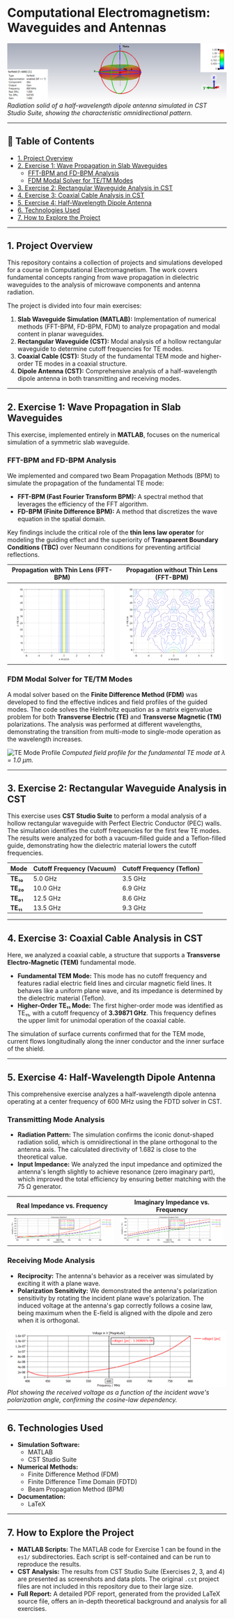 # Computational Electromagnetism: Waveguides and Antennas

![Half-Wavelength Dipole Radiation](figure/es4/rad_sol_1.png)
*Radiation solid of a half-wavelength dipole antenna simulated in CST Studio Suite, showing the characteristic omnidirectional pattern.*

---

## 📖 Table of Contents

-   [1. Project Overview](#1-project-overview)
-   [2. Exercise 1: Wave Propagation in Slab Waveguides](#2-exercise-1-wave-propagation-in-slab-waveguides)
    -   [FFT-BPM and FD-BPM Analysis](#fft-bpm-and-fd-bpm-analysis)
    -   [FDM Modal Solver for TE/TM Modes](#fdm-modal-solver-for-tetm-modes)
-   [3. Exercise 2: Rectangular Waveguide Analysis in CST](#3-exercise-2-rectangular-waveguide-analysis-in-cst)
-   [4. Exercise 3: Coaxial Cable Analysis in CST](#4-exercise-3-coaxial-cable-analysis-in-cst)
-   [5. Exercise 4: Half-Wavelength Dipole Antenna](#5-exercise-4-half-wavelength-dipole-antenna)
-   [6. Technologies Used](#6-technologies-used)
-   [7. How to Explore the Project](#7-how-to-explore-the-project)

---

## 1. Project Overview

This repository contains a collection of projects and simulations developed for a course in Computational Electromagnetism. The work covers fundamental concepts ranging from wave propagation in dielectric waveguides to the analysis of microwave components and antenna radiation.

The project is divided into four main exercises:
1.  **Slab Waveguide Simulation (MATLAB):** Implementation of numerical methods (FFT-BPM, FD-BPM, FDM) to analyze propagation and modal content in planar waveguides.
2.  **Rectangular Waveguide (CST):** Modal analysis of a hollow rectangular waveguide to determine cutoff frequencies for TE modes.
3.  **Coaxial Cable (CST):** Study of the fundamental TEM mode and higher-order TE modes in a coaxial structure.
4.  **Dipole Antenna (CST):** Comprehensive analysis of a half-wavelength dipole antenna in both transmitting and receiving modes.

---

## 2. Exercise 1: Wave Propagation in Slab Waveguides

This exercise, implemented entirely in **MATLAB**, focuses on the numerical simulation of a symmetric slab waveguide.

### FFT-BPM and FD-BPM Analysis

We implemented and compared two Beam Propagation Methods (BPM) to simulate the propagation of the fundamental TE mode:
-   **FFT-BPM (Fast Fourier Transform BPM):** A spectral method that leverages the efficiency of the FFT algorithm.
-   **FD-BPM (Finite Difference BPM):** A method that discretizes the wave equation in the spatial domain.

Key findings include the critical role of the **thin lens law operator** for modeling the guiding effect and the superiority of **Transparent Boundary Conditions (TBC)** over Neumann conditions for preventing artificial reflections.

| Propagation with Thin Lens (FFT-BPM)         | Propagation without Thin Lens (FFT-BPM)            |
| ---------------------------------------------- | -------------------------------------------------- |
| ![Guided Wave](figure/es1/1/3D_UPVIEW.png) | ![Diffracting Wave](figure/es1/1/3d_UPVIEW_view_without_thin_lens_law_op.png) |

### FDM Modal Solver for TE/TM Modes

A modal solver based on the **Finite Difference Method (FDM)** was developed to find the effective indices and field profiles of the guided modes. The code solves the Helmholtz equation as a matrix eigenvalue problem for both **Transverse Electric (TE)** and **Transverse Magnetic (TM)** polarizations. The analysis was performed at different wavelengths, demonstrating the transition from multi-mode to single-mode operation as the wavelength increases.

![TE Mode Profile](figure/es1/3/lambda_1.0.png)
*Computed field profile for the fundamental TE mode at λ = 1.0 µm.*

---

## 3. Exercise 2: Rectangular Waveguide Analysis in CST

This exercise uses **CST Studio Suite** to perform a modal analysis of a hollow rectangular waveguide with Perfect Electric Conductor (PEC) walls. The simulation identifies the cutoff frequencies for the first few TE modes. The results were analyzed for both a vacuum-filled guide and a Teflon-filled guide, demonstrating how the dielectric material lowers the cutoff frequencies.

| Mode         | Cutoff Frequency (Vacuum) | Cutoff Frequency (Teflon) |
| :----------- | :------------------------ | :------------------------ |
| **TE₁₀**     | 5.0 GHz                   | 3.5 GHz                   |
| **TE₂₀**     | 10.0 GHz                  | 6.9 GHz                   |
| **TE₀₁**     | 12.5 GHz                  | 8.6 GHz                   |
| **TE₁₁**     | 13.5 GHz                  | 9.3 GHz                   |

---

## 4. Exercise 3: Coaxial Cable Analysis in CST

Here, we analyzed a coaxial cable, a structure that supports a **Transverse Electro-Magnetic (TEM)** fundamental mode.

-   **Fundamental TEM Mode:** This mode has no cutoff frequency and features radial electric field lines and circular magnetic field lines. It behaves like a uniform plane wave, and its impedance is determined by the dielectric material (Teflon).
-   **Higher-Order TE₁₁ Mode:** The first higher-order mode was identified as TE₁₁, with a cutoff frequency of **3.39871 GHz**. This frequency defines the upper limit for unimodal operation of the coaxial cable.

The simulation of surface currents confirmed that for the TEM mode, current flows longitudinally along the inner conductor and the inner surface of the shield.

---

## 5. Exercise 4: Half-Wavelength Dipole Antenna

This comprehensive exercise analyzes a half-wavelength dipole antenna operating at a center frequency of 600 MHz using the FDTD solver in CST.

### Transmitting Mode Analysis
-   **Radiation Pattern:** The simulation confirms the iconic donut-shaped radiation solid, which is omnidirectional in the plane orthogonal to the antenna axis. The calculated directivity of 1.682 is close to the theoretical value.
-   **Input Impedance:** We analyzed the input impedance and optimized the antenna's length slightly to achieve resonance (zero imaginary part), which improved the total efficiency by ensuring better matching with the 75 Ω generator.

| Real Impedance vs. Frequency            | Imaginary Impedance vs. Frequency         |
| --------------------------------------- | ----------------------------------------- |
| ![Real Z](figure/es4/Z1,1_2.png) | ![Imaginary Z](figure/es4/Z1,1_3.png) |

### Receiving Mode Analysis
-   **Reciprocity:** The antenna's behavior as a receiver was simulated by exciting it with a plane wave.
-   **Polarization Sensitivity:** We demonstrated the antenna's polarization sensitivity by rotating the incident plane wave's polarization. The induced voltage at the antenna's gap correctly follows a cosine law, being maximum when the E-field is aligned with the dipole and zero when it is orthogonal.

![Received Voltage vs. Angle](figure/es4/open%20voltage%20c.png)
*Plot showing the received voltage as a function of the incident wave's polarization angle, confirming the cosine-law dependency.*

---

## 6. Technologies Used

-   **Simulation Software:**
    -   MATLAB
    -   CST Studio Suite
-   **Numerical Methods:**
    -   Finite Difference Method (FDM)
    -   Finite Difference Time Domain (FDTD)
    -   Beam Propagation Method (BPM)
-   **Documentation:**
    -   LaTeX

---

## 7. How to Explore the Project

-   **MATLAB Scripts:** The MATLAB code for Exercise 1 can be found in the `es1/` subdirectories. Each script is self-contained and can be run to reproduce the results.
-   **CST Analysis:** The results from CST Studio Suite (Exercises 2, 3, and 4) are presented as screenshots and data plots. The original `.cst` project files are not included in this repository due to their large size.
-   **Full Report:** A detailed PDF report, generated from the provided LaTeX source file, offers an in-depth theoretical background and analysis for all exercises.
